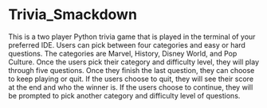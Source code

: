 # Trivia_Smackdown

This is a two player Python trivia game that is played in the terminal of your preferred IDE. Users can pick between four categories and easy or hard questions. The categories are Marvel, History, Disney World, and Pop Culture. 
Once the users pick their category and difficulty level, they will play through five questions. Once they finish the last question, they can choose to keep playing or quit. If the users choose to quit, they will see their score at the end and who the winner is. If the users choose to continue, they will be prompted to pick another category and difficulty level of questions. 
